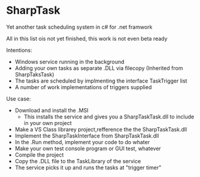 # SharpTask
Yet another task scheduling system in c# for .net framwork 

All in this list ois not yet finished, this work is not even beta ready

Intentions:
- Windows service running in the background
- Adding your own tasks as separate .DLL via filecopy (Inherited from SharpTaksTask)  
- The tasks are scheduled by implmenting the interface TaskTrigger list
- A number of work implementations of triggers supplied

Use case:
- Download and install the .MSI
  - This installs the service and gives you a SharpTaskTask.dll to include in your own project
- Make a VS Class librarey project,refference the the SharpTaskTask.dll
- Implement the SharpTaskInterface from SharpTaskTask.dll
- In the .Run method, implement your code to do whater
- Make your own test console program or GUI test, whatever
- Compile the project
- Copy the .DLL file to the TaskLibrary of the service
- The service picks it up and runs the tasks at "trigger timer"
